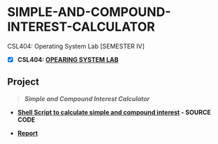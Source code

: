 # SIMPLE-AND-COMPOUND-INTEREST-CALCULATOR
 CSL404: Operating System Lab [SEMESTER IV]

 - [X] **CSL404: [OPEARING SYSTEM LAB](https://github.com/Amey-Thakur/OPERATING-SYSTEM-AND-OPERATING-SYSTEM-LAB)**

## Project 

 >**_Simple and Compound Interest Calculator_**
  
 - **[Shell Script to calculate simple and compound interest](https://github.com/Amey-Thakur/SIMPLE-AND-COMPOUND-INTEREST-CALCULATOR/blob/main/Simple_%26_Compound_Interest_Calculator.sh) - SOURCE CODE**
 
 - **[Report](https://github.com/Amey-Thakur/OPERATING-SYSTEM-LAB/blob/main/Compound%20and%20Simple%20Interest%20Calculator%20Report.pdf)**
